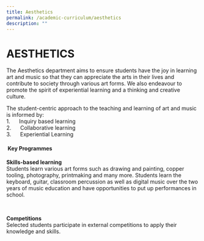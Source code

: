 ```yaml
---
title: Aesthetics
permalink: /academic-curriculum/aesthetics
description: ""
---
```

AESTHETICS
==========

  
The Aesthetics department aims to ensure students have the joy in learning art and music so that they can appreciate the arts in their lives and contribute to society through various art forms. We also endeavour to promote the spirit of experiential learning and a thinking and creative culture.  
  

The student-centric approach to the teaching and learning of art and music is informed by:  
1.      Inquiry based learning  
2.      Collaborative learning  
3.      Experiential Learning

####  Key Programmes
   
**Skills-based learning**  
Students learn various art forms such as drawing and painting, copper tooling, photography, printmaking and many more. Students learn the keyboard, guitar, classroom percussion as well as digital music over the two years of music education and have opportunities to put up performances in school.  

<br>

**Competitions**  
Selected students participate in external competitions to apply their knowledge and skills.